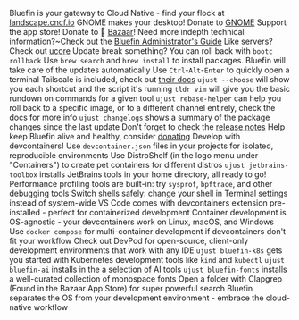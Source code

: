 Bluefin is your gateway to Cloud Native - find your flock at [landscape.cncf.io](https://l.cncf.io)
GNOME makes your desktop! Donate to [GNOME](https://donate.gnome.org)
Support the app store! Donate to  [Bazaar](https://github.com/kolunmi/bazaar)!
Need more indepth technical information?~Check out the [Bluefin Administrator's Guide](https://docs.projectbluefin.io/administration)
Like servers? Check out [ucore](https://github.com/ublue-os/ucore)
Update break something? You can roll back with `bootc rollback`
Use `brew search` and `brew install` to install packages. Bluefin will take care of the updates automatically
Use `Ctrl`-`Alt`-`Enter` to quickly open a terminal
Tailscale is included, check out [their docs](https://tailscale.com/kb/1017/install)
`ujust --choose` will show you each shortcut and the script it's running
`tldr vim` will give you the basic rundown on commands for a given tool
`ujust rebase-helper` can help you roll back to a specific image, or to a different channel entirely, check the docs for more info
`ujust changelogs` shows a summary of the package changes since the last update
Don't forget to check the [release notes](https://github.com/ublue-os/bluefin/releases)
Help keep Bluefin alive and healthy, consider [donating](https://docs.projectbluefin.io/donations)
Develop with devcontainers! Use `devcontainer.json` files in your projects for isolated, reproducible environments
Use DistroShelf (in the logo menu under "Containers") to create pet containers for different distros
`ujust jetbrains-toolbox` installs JetBrains tools in your home directory, all ready to go!
Performance profiling tools are built-in: try `sysprof`, `bpftrace`, and other debugging tools
Switch shells safely: change your shell in Terminal settings instead of system-wide
VS Code comes with devcontainers extension pre-installed - perfect for containerized development
Container development is OS-agnostic - your devcontainers work on Linux, macOS, and Windows
Use `docker compose` for multi-container development if devcontainers don't fit your workflow
Check out DevPod for open-source, client-only development environments that work with any IDE
`ujust bluefin-k8s` gets you started with Kubernetes development tools like `kind` and `kubectl`
`ujust bluefin-ai` installs in the a selection of AI tools
`ujust bluefin-fonts` installs a well-curated collection of monospace fonts
Open a folder with Clapgrep (Found in the Bazaar App Store) for super powerful search
Bluefin separates the OS from your development environment - embrace the cloud-native workflow